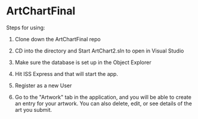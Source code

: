 # ArtChartFinal
Steps for using:

1. Clone down the ArtChartFinal repo

2. CD into the directory and Start ArtChart2.sln to open in Visual Studio

3. Make sure the database is set up in the Object Explorer 

4. Hit ISS Express and that will start the app.

5. Register as a new User

6. Go to the "Artwork" tab in the application, and you will be able to create an entry for your artwork. You can also delete, edit, or see details of the art you submit.
